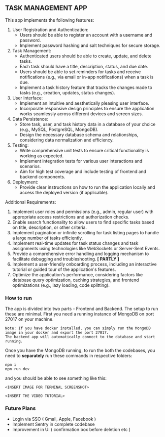 ## TASK MANAGEMENT APP

This app implements the following features:

1. User Registration and Authentication:
   - Users should be able to register an account with a username and password.
   - Implement password hashing and salt techniques for secure storage.
2. Task Management:
   - Authenticated users should be able to create, update, and delete tasks.
   - Each task should have a title, description, status, and due date.
   - Users should be able to set reminders for tasks and receive notifications (e.g., via
     email or in-app notifications) when a task is due.
   - Implement a task history feature that tracks the changes made to tasks (e.g.,
     creation, updates, status changes).
3. User Interface:
   - Implement an intuitive and aesthetically pleasing user interface.
   - Incorporate responsive design principles to ensure the application works seamlessly
     across different devices and screen sizes.
4. Data Persistence:
   - Store task, user, and task history data in a database of your choice (e.g., MySQL,
     PostgreSQL, MongoDB).
   - Design the necessary database schema and relationships, considering data
     normalization and efficiency.
5. Testing:
   - Write comprehensive unit tests to ensure critical functionality is working as
     expected.
   - Implement integration tests for various user interactions and scenarios.
   - Aim for high test coverage and include testing of frontend and backend components.
6. Deployment:
   - Provide clear instructions on how to run the application locally and access the
     deployed version (if applicable).

Additional Requirements:

1. Implement user roles and permissions (e.g., admin, regular user) with appropriate access
   restrictions and authorization checks.
2. Enable search functionality to allow users to find specific tasks based on title, description, or
   other criteria.
3. Implement pagination or infinite scrolling for task listing pages to handle a large number of
   tasks efficiently.
4. Implement real-time updates for task status changes and task assignments using
   technologies like WebSockets or Server-Sent Events.
5. Provide a comprehensive error handling and logging mechanism to facilitate debugging and
   troubleshooting. **[ PARTLY ]**
6. Implement a user-friendly onboarding process, including an interactive tutorial or guided
   tour of the application's features.
7. Optimize the application's performance, considering factors like database query
   optimization, caching strategies, and frontend optimizations (e.g., lazy loading, code
   splitting).

### How to run

The app is divided into two parts - Frontend and Backend.
The setup to run these are minimal. First you need a running instance of MongoDB on port 27017 on your machine.

```
Note: If you have docker installed, you can simply run the MongoDB image in your docker and export the port 27017.
The backend app will automatically connect to the database and start running.
```

Once you have the MongoDB running, to run the both the codebases, you need to **separately** run these commands in respective folders:

```
npm i
npm run dev
```

and you should be able to see something like this:

```
<INSERT IMAGE FOR TERMINAL SCREENSHOT>
```

```
<INSERT THE VIDEO TUTORIAL>
```

### Future Plans

- Login via SSO ( Gmail, Apple, Facebook )
- Implement Sentry in complete codebase
- Improvement in UI ( confirmation box before deletion etc )
